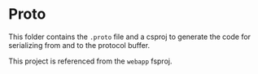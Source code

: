 # Proto

This folder contains the `.proto` file and a csproj to generate the code for serializing from and to the protocol buffer.

This project is referenced from the `webapp` fsproj.
